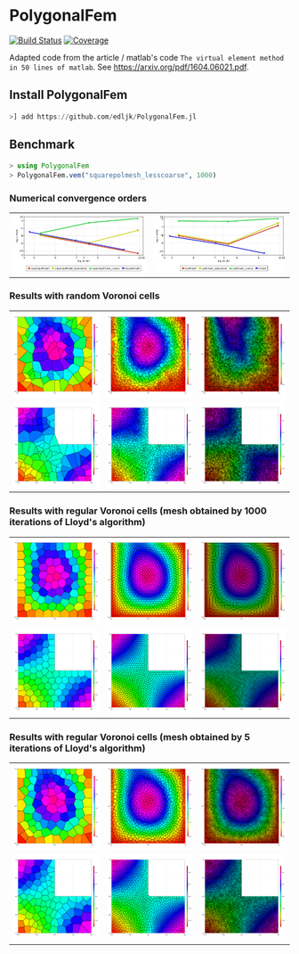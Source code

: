 # PolygonalFem

[![Build Status](https://travis-ci.com/edljk/PolygonalFem.jl.svg?branch=main)](https://travis-ci.com/edljk/PolygonalFem.jl)
[![Coverage](https://codecov.io/gh/edljk/PolygonalFem.jl/branch/main/graph/badge.svg)](https://codecov.io/gh/edljk/PolygonalFem.jl)

Adapted code from the article / matlab's code `The virtual element method in 50 lines of matlab`. See https://arxiv.org/pdf/1604.06021.pdf.

## Install PolygonalFem

```julia
>] add https://github.com/edljk/PolygonalFem.jl
```

## Benchmark

```julia
> using PolygonalFem
> PolygonalFem.vem("squarepolmesh_lesscoarse", 1000)
```

### Numerical convergence orders
<center>
<table>
<tr>
    <td>
        <img src="https://github.com/edljk/PolygonalFem.jl/blob/main/test/figures/convergence_square.png" style=width:400px>
    </td>
    <td>
        <img src="https://github.com/edljk/PolygonalFem.jl/blob/main/test/figures/convergence_L.png" style=width:400px>
    </td>
</tr>
</table>        
</center>

### Results with random Voronoi cells

<table>
<tr>
    <td>
        <img src="https://github.com/edljk/PolygonalFem.jl/blob/main/test/figures/squarepolmesh_coarse_100.png" style=width:200px>
     </td>
     <td>
         <img src="https://github.com/edljk/PolygonalFem.jl/blob/main/test/figures/squarepolmesh_coarse_1000.png"  style=width:200px>
    </td>
     <td>
         <img src="https://github.com/edljk/PolygonalFem.jl/blob/main/test/figures/squarepolmesh_coarse_10000.png"  style=width:200px>
    </td>
</tr>
<tr>
    <td>
        <img src="https://github.com/edljk/PolygonalFem.jl/blob/main/test/figures/Lpolmesh_coarse_100.png" style=width:200px>
     </td>
     <td>
         <img src="https://github.com/edljk/PolygonalFem.jl/blob/main/test/figures/Lpolmesh_coarse_1000.png"  style=width:200px>
    </td>
     <td>
         <img src="https://github.com/edljk/PolygonalFem.jl/blob/main/test/figures/Lpolmesh_coarse_10000.png"  style=width:200px>
    </td>
</tr>
</table>

### Results with regular Voronoi cells (mesh obtained by 1000 iterations of Lloyd's  algorithm)
<table>
<tr>
    <td>
         <img src="https://github.com/edljk/PolygonalFem.jl/blob/main/test/figures/squarepolmesh_100.png"  style=width:200px>
     </td>
     <td>
         <img src="https://github.com/edljk/PolygonalFem.jl/blob/main/test/figures/squarepolmesh_1000.png"  style=width:200px>
    </td>
     <td>
         <img src="https://github.com/edljk/PolygonalFem.jl/blob/main/test/figures/squarepolmesh_10000.png"  style=width:200px>
    </td>
</tr>
<tr>
    <td>
        <img src="https://github.com/edljk/PolygonalFem.jl/blob/main/test/figures/Lpolmesh_100.png" style=width:200px>
     </td>
     <td>
         <img src="https://github.com/edljk/PolygonalFem.jl/blob/main/test/figures/Lpolmesh_1000.png"  style=width:200px>
    </td>
     <td>
         <img src="https://github.com/edljk/PolygonalFem.jl/blob/main/test/figures/Lpolmesh_10000.png"  style=width:200px>
    </td>
</tr>
</table>


### Results with regular Voronoi cells (mesh obtained by 5 iterations of Lloyd's algorithm)
<table>
<tr>
    <td>
        <img src="https://github.com/edljk/PolygonalFem.jl/blob/main/test/figures/squarepolmesh_lesscoarse_100.png" style=width:200px>
     </td>
     <td>
         <img src="https://github.com/edljk/PolygonalFem.jl/blob/main/test/figures/squarepolmesh_lesscoarse_1000.png"  style=width:200px>
    </td>
     <td>
         <img src="https://github.com/edljk/PolygonalFem.jl/blob/main/test/figures/squarepolmesh_lesscoarse_10000.png"  style=width:200px>
    </td>
</tr>
<tr>
    <td>
        <img src="https://github.com/edljk/PolygonalFem.jl/blob/main/test/figures/Lpolmesh_lesscoarse_100.png" style=width:200px>
     </td>
     <td>
         <img src="https://github.com/edljk/PolygonalFem.jl/blob/main/test/figures/Lpolmesh_lesscoarse_1000.png"  style=width:200px>
    </td>
     <td>
         <img src="https://github.com/edljk/PolygonalFem.jl/blob/main/test/figures/Lpolmesh_lesscoarse_10000.png"  style=width:200px>
    </td>
</tr>
</table>